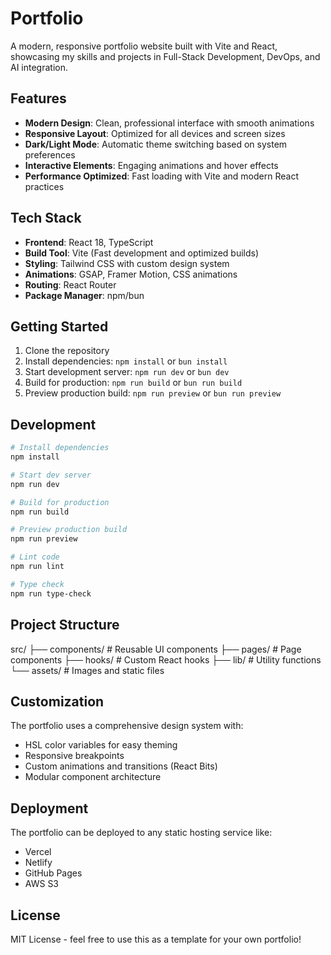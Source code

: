 #  Portfolio

A modern, responsive portfolio website built with Vite and React, showcasing my skills and projects in Full-Stack Development, DevOps, and AI integration.

## Features

- **Modern Design**: Clean, professional interface with smooth animations
- **Responsive Layout**: Optimized for all devices and screen sizes
- **Dark/Light Mode**: Automatic theme switching based on system preferences
- **Interactive Elements**: Engaging animations and hover effects
- **Performance Optimized**: Fast loading with Vite and modern React practices

## Tech Stack

- **Frontend**: React 18, TypeScript
- **Build Tool**: Vite (Fast development and optimized builds)
- **Styling**: Tailwind CSS with custom design system
- **Animations**: GSAP, Framer Motion, CSS animations
- **Routing**: React Router
- **Package Manager**: npm/bun

## Getting Started

1. Clone the repository
2. Install dependencies: `npm install` or `bun install`
3. Start development server: `npm run dev` or `bun dev`
4. Build for production: `npm run build` or `bun run build`
5. Preview production build: `npm run preview` or `bun run preview`

## Development

```bash
# Install dependencies
npm install

# Start dev server
npm run dev

# Build for production
npm run build

# Preview production build
npm run preview

# Lint code
npm run lint

# Type check
npm run type-check
```

## Project Structure

src/
├── components/ # Reusable UI components
├── pages/ # Page components
├── hooks/ # Custom React hooks
├── lib/ # Utility functions
└── assets/ # Images and static files

## Customization

The portfolio uses a comprehensive design system with:

- HSL color variables for easy theming
- Responsive breakpoints
- Custom animations and transitions (React Bits)
- Modular component architecture

## Deployment

The portfolio can be deployed to any static hosting service like:

- Vercel
- Netlify
- GitHub Pages
- AWS S3

## License

MIT License - feel free to use this as a template for your own portfolio!
